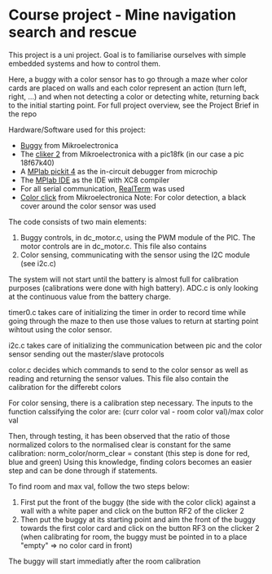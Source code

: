 # Course project - Mine navigation search and rescue

This project is a uni project.
Goal is to familiarise ourselves with simple embedded systems and how to control them. 

Here, a buggy with a color sensor has to go through a maze wher color cards are placed on walls and each color represent an action (turn left, right, ...) and when not detecting a color or detecting white, returning back to the initial starting point. 
For full project overview, see the Project Brief in the repo

Hardware/Software used for this project:
- [Buggy][1] from Mikroelectronica
- The [cliker 2][2] from Mikroelectronica with a pic18fk (in our case a pic 18f67k40)
- A [MPlab pickit 4][3] as the in-circuit debugger from microchip
- The [MPlab IDE][4] as the IDE with XC8 compiler
- For all serial communication, [RealTerm][5] was used 
- [Color click][6] from Mikroelectronica
Note: For color detection, a black cover around the color sensor was used 

The code consists of two main elements:
1. Buggy controls, in dc_motor.c, using the PWM module of the PIC. The motor controls are in dc_motor.c. This file also contains  
1. Color sensing, communicating with the sensor using the I2C module (see i2c.c)

The system will not start until the battery is almost full for calibration purposes (calibrations were done with high battery). ADC.c is only looking at the continuous value from the battery charge.

timer0.c takes care of initializing the timer in order to record time while going through the maze to then use those values to return at starting point wihtout using the color sensor. 

i2c.c takes care of initializing the communication between pic and the color sensor sending out the master/slave protocols

color.c decides which commands to send to the color sensor as well as reading and returning the sensor values. This file also contain the calibration for the differebt colors

For color sensing, there is a calibration step necessary. The inputs to the function calssifying the color are: (curr color val - room color val)/max color val

Then, through testing, it has been observed that the ratio of those normalized colors to the normalised clear is constant for the same calibration: norm_color/norm_clear = constant (this step is done for red, blue and green)
Using this knowledge, finding colors becomes an easier step and can be done through if statements.

To find room and max val, follow the two steps below:
1. First put the front of the buggy (the side with the color click) against a wall with a white paper and click on the button RF2 of the clicker 2
1. Then put the buggy at its starting point and aim the front of the buggy towards the first color card and click on the button RF3 on the clicker 2 (when calibrating for room, the buggy must be pointed in to a place "empty" => no color card in front) 

The buggy will start immediatly after the room calibration


[1]:https://www.mikroe.com/buggy
[2]:https://www.mikroe.com/clicker-2-pic18fk
[3]:https://www.microchip.com/en-us/development-tool/PG164140
[4]:https://www.microchip.com/en-us/tools-resources/develop/mplab-x-ide
[5]:https://realterm.sourceforge.io/
[6]:https://www.mikroe.com/color-click
